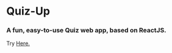 # Quiz-Up
### A fun, easy-to-use Quiz web app, based on ReactJS.
Try [Here.](https://geekananya.github.io/quiz-up/)
